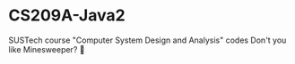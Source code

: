 # CS209A-Java2
SUSTech course "Computer System Design and Analysis" codes
Don't you like Minesweeper? 🐶
